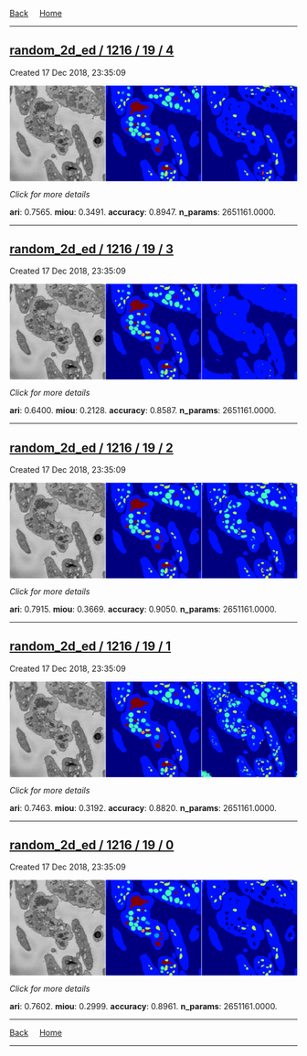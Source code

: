 
[Back](..)&nbsp;&nbsp;&nbsp;&nbsp;&nbsp;[Home](https://leapmanlab.github.io/snapshots)

---

<div class="summary"><a href="4"><h2>random_2d_ed / 1216 / 19 / 4</h2></a><p>Created 17 Dec 2018, 23:35:09
</p><a href="4"><img src="4/media/summary.png" align="center"></a><p>
<i>Click for more details</i>
</p></div>

**ari**: 0.7565. **miou**: 0.3491. **accuracy**: 0.8947. **n_params**: 2651161.0000. 

---

<div class="summary"><a href="3"><h2>random_2d_ed / 1216 / 19 / 3</h2></a><p>Created 17 Dec 2018, 23:35:09
</p><a href="3"><img src="3/media/summary.png" align="center"></a><p>
<i>Click for more details</i>
</p></div>

**ari**: 0.6400. **miou**: 0.2128. **accuracy**: 0.8587. **n_params**: 2651161.0000. 

---

<div class="summary"><a href="2"><h2>random_2d_ed / 1216 / 19 / 2</h2></a><p>Created 17 Dec 2018, 23:35:09
</p><a href="2"><img src="2/media/summary.png" align="center"></a><p>
<i>Click for more details</i>
</p></div>

**ari**: 0.7915. **miou**: 0.3669. **accuracy**: 0.9050. **n_params**: 2651161.0000. 

---

<div class="summary"><a href="1"><h2>random_2d_ed / 1216 / 19 / 1</h2></a><p>Created 17 Dec 2018, 23:35:09
</p><a href="1"><img src="1/media/summary.png" align="center"></a><p>
<i>Click for more details</i>
</p></div>

**ari**: 0.7463. **miou**: 0.3192. **accuracy**: 0.8820. **n_params**: 2651161.0000. 

---

<div class="summary"><a href="0"><h2>random_2d_ed / 1216 / 19 / 0</h2></a><p>Created 17 Dec 2018, 23:35:09
</p><a href="0"><img src="0/media/summary.png" align="center"></a><p>
<i>Click for more details</i>
</p></div>

**ari**: 0.7602. **miou**: 0.2999. **accuracy**: 0.8961. **n_params**: 2651161.0000. 

---

[Back](..)&nbsp;&nbsp;&nbsp;&nbsp;&nbsp;[Home](https://leapmanlab.github.io/snapshots)

---